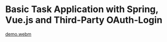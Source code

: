 # Basic Task Application with Spring, Vue.js and Third-Party OAuth-Login

[demo.webm](https://github.com/user-attachments/assets/6c26e0ed-773d-452d-ba82-b4707bd5ef49)
